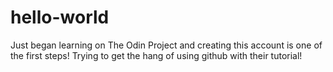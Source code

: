 # hello-world
Just began learning on The Odin Project and creating this account is one of the first steps!
Trying to get the hang of using github with their tutorial!
